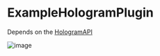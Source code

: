 # ExampleHologramPlugin
Depends on the [HologramAPI](https://github.com/MaximFiedler/HologramAPI)

![image](https://github.com/MaximFiedler/ExampleHologramPlugin/assets/114857048/24b2f2e9-914c-45e9-8579-cc86010e7f38)

